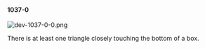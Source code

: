 #### 1037-0
![dev-1037-0-0.png](https://github.com/lil-lab/nlvr/raw/master/nlvr/dev/images/3/dev-1037-0-0.png "dev-1037-0-0.png")

There is at least one triangle closely touching the bottom of a box.